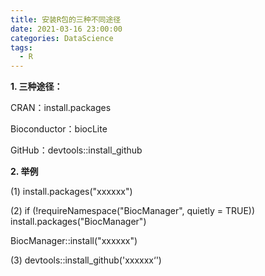 ```yaml
---
title: 安装R包的三种不同途径
date: 2021-03-16 23:00:00
categories: DataScience
tags:
  - R
---
```

**1. 三种途径：**

CRAN：install.packages

Bioconductor：biocLite 

GitHub：devtools::install_github

**2. 举例**

(1)
install.packages("xxxxxx") 

(2)
if (!requireNamespace("BiocManager", quietly = TRUE))
  install.packages("BiocManager")

BiocManager::install("xxxxxx")

(3)
devtools::install_github('xxxxxx‘')